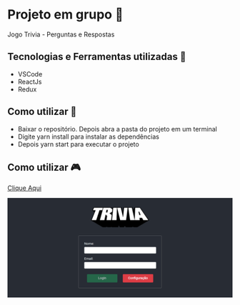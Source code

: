 # Projeto em grupo :rocket:
Jogo Trivia - Perguntas e Respostas

## Tecnologias e Ferramentas utilizadas :robot:
- VSCode
- ReactJs
- Redux

## Como utilizar 🔌
- Baixar o repositório. Depois abra a pasta do projeto em um terminal
- Digite yarn install para instalar as dependências 
- Depois yarn start para executar o projeto
  
## Como utilizar :video_game:
[Clique Aqui](https://trivia-pi.vercel.app/)

<img src="https://github.com/gustavogss/project-trivia-react-redux/blob/main/src/assets/screencapture-trivia-pi-vercel-app-2022-10-29-12_55_57.png" />
